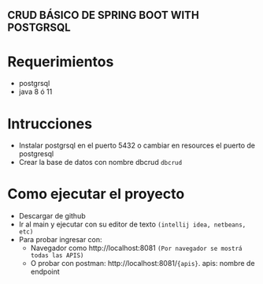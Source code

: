 
## CRUD BÁSICO DE SPRING BOOT WITH POSTGRSQL
# Requerimientos
* postgrsql 
* java 8 ó 11
# Intrucciones
* Instalar postgrsql en el puerto 5432 o cambiar en resources el puerto de postgresql
* Crear la base de datos con nombre dbcrud ```dbcrud```
# Como ejecutar el proyecto
* Descargar de github
* Ir al main y ejecutar con su editor de texto ```(intellij idea, netbeans, etc)```
* Para probar ingresar con: 
  - Navegador como http://localhost:8081  ```(Por navegador se mostrá todas las APIS)```
  - O probar con postman:  http://localhost:8081/```{apis}```. apis: nombre de endpoint

